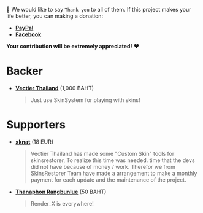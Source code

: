 :pray: We would like to say `Thank you` to all of them. If this project makes your life better, you can making a donation:

* [**PayPal**](https://www.paypal.me/wheprakhone)
* [**Facebook**](https://www.facebook.com/Vectier)

**Your contribution will be extremely appreciated!** :heart:

# Backer

- **[Vectier Thailand](https://www.facebook.com/VectierThailand)** (1,000 BAHT)
    > Just use SkinSystem for playing with skins!

# Supporters

- **[xknat](https://github.com/xknat)** (18 EUR)
    > Vectier Thailand has made some "Custom Skin" tools for skinsrestorer, To realize this time was needed. time that the devs did not have because of money / work.
Therefor we from SkinsRestorer Team have made a arrangement to make a monthly payment for each update and the maintenance of the project.
    
- **[Thanaphon Rangbunlue](https://survivalcity.in.th/)** (50 BAHT)
    > Render_X is everywhere!
